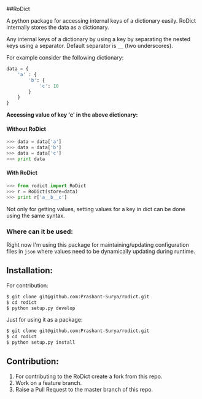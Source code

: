 ##RoDict

A python package for accessing internal keys of a dictionary easily. RoDict internally stores the data as a dictionary.

Any internal keys of a dictionary by using a key by separating the nested keys using a separator. Default separator is `__` (two underscores).

For example consider the following dictionary:

```python
data = {
	'a' : {
		'b': {
			'c': 10
		}
	}
}
```

**Accessing value of key 'c' in the above dictionary:**

#### Without RoDict 

```python
>>> data = data['a']
>>> data = data['b']
>>> data = data['c']
>>> print data
```

#### With RoDict

```python
>>> from rodict import RoDict
>>> r = RoDict(store=data)
>>> print r['a__b__c']
```

Not only for getting values, setting values for a key in dict can be done using the same syntax.

### Where can it be used:

Right now I'm using this package for maintaining/updating configuration files in `json` where values need to be dynamically updating during runtime.


## Installation:

For contribution:

```bash
$ git clone git@github.com:Prashant-Surya/rodict.git
$ cd rodict
$ python setup.py develop
```

Just for using it as a package:

```bash
$ git clone git@github.com:Prashant-Surya/rodict.git
$ cd rodict
$ python setup.py install
```

## Contribution:

1. For contributing to the RoDict create a fork from this repo.
2. Work on a feature branch.
3. Raise a Pull Request to the master branch of this repo.
